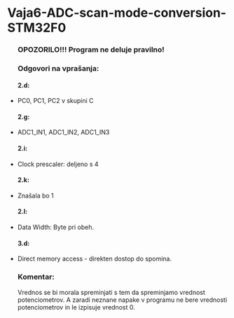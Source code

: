 # Vaja6-ADC-scan-mode-conversion-STM32F0
<ul>
  <h3>OPOZORILO!!! Program ne deluje pravilno!</h3>
  <h3>Odgovori na vprašanja:</h3>
    <h4>2.d: </h4>
      <li>PC0, PC1, PC2 v skupini C</li>
    <h4>2.g:</h4>
      <li>ADC1_IN1, ADC1_IN2, ADC1_IN3</li>
    <h4>2.i:</h4>
      <li>Clock prescaler: deljeno s 4</li>
    <h4>2.k:</h4>
      <li>Znašala bo 1</li>
    <h4>2.l:</h4>
      <li>Data Width: Byte pri obeh.</li>
    <h4>3.d:</h4>
        <li>Direct memory access - direkten dostop do spomina.</li>
</ul>

<ul>
  <h3>Komentar:</h3>
  <p>
    Vrednos se bi morala spreminjati s tem da spreminjamo vrednost potenciometrov. A zaradi neznane napake v programu ne bere vrednosti potenciometrov in le izpisuje vrednost 0.
  </p>
</ul>
